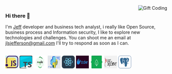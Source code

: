 <img alt="Gift Coding" src="https://www.reactiongifs.us/wp-content/uploads/2018/06/giphy-2-1.gif" align="right">

### Hi there 👋
I'm [Jeff](https://www.linkedin.com/in/jefflucio/) developer and business tech analyst, i really like Open Source, business process and Information security, I like to explore new technologies and challenges.
You can shoot me an email at jlsjefferson@gmail.com I'll try to respond as soon as I can.

<div style="display: inline_block"><br>
<img align="center" alt="Javascript" height="40" width="40" src="./assets/icons/js.svg">
<img align="center" alt="Typecript" height="40" width="40" src="./assets/icons/ts.svg">
<img align="center" alt="NodeJS" height="40" width="40" src="./assets/icons/nodejs.svg">
<img align="center" alt="Python" height="40" width="40" src="./assets/icons/python.svg">
<img align="center" alt="Airflow" height="40" width="40" src="./assets/icons/reactjs.svg">
<img align="center" alt="Docker" height="40" width="40" src="./assets/icons/docker.svg">
<img align="center" alt="MongoDB" height="40" width="40" src="./assets/icons/mongodb.svg">
<img align="center" alt="SQL Server" height="40" width="40" src="./assets/icons/sql.svg">
<img align="center" alt="Postgres" height="40" width="40" src="./assets/icons/postgres.svg">
<div/>

